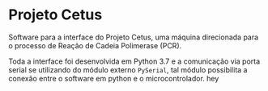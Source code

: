 # Projeto Cetus

Software para a interface do Projeto Cetus, uma máquina direcionada para
o processo de Reação de Cadeia Polimerase (PCR).

Toda a interface foi desenvolvida em Python 3.7 e a comunicação via porta
serial se utilizando do módulo externo `PySerial`, tal módulo possibilita a
conexão entre o software em python e o microcontrolador.
hey

